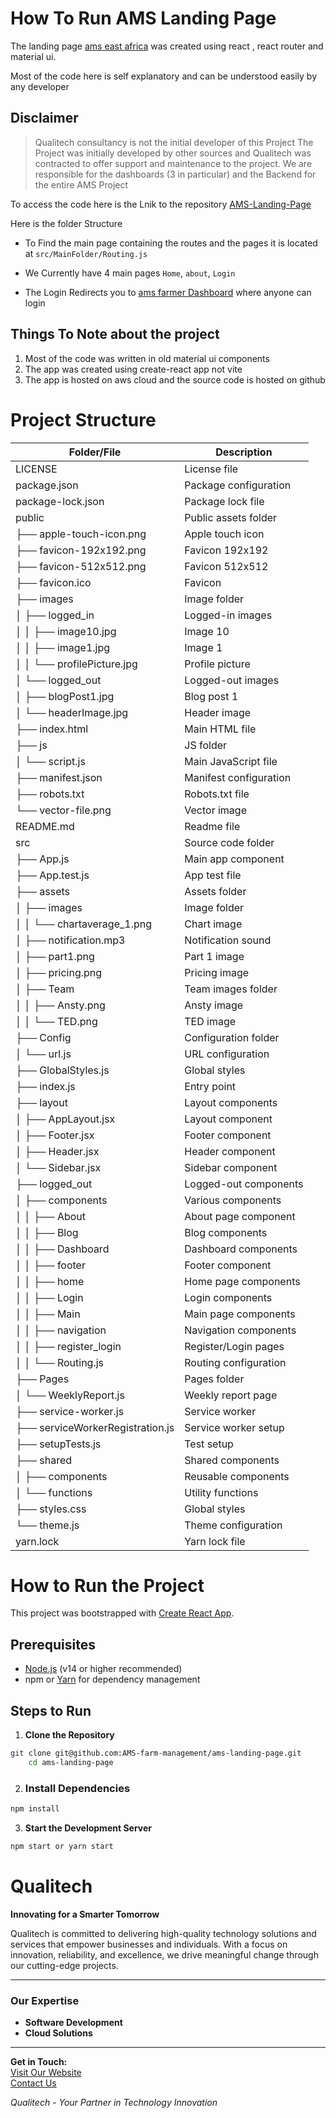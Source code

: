 # How To Run AMS Landing Page 

The landing page [ams east africa](https://ameastafrica.com)  was created using react , react router and material ui. 

Most of the code here is self explanatory and can be understood easily by any developer

## Disclaimer
>Qualitech consultancy  is not the initial  developer of this Project  The Project was initially developed by other sources and Qualitech was contracted to offer support and maintenance to the project. We are responsible for the dashboards (3 in particular) and the Backend for the entire AMS Project


To access the code here is the Lnik to the repository
[AMS-Landing-Page](https://github.com/AMS-farm-management/ams-landing-page)

Here is the folder Structure
- To Find the main page containing the routes  and the pages it is located at `src/MainFolder/Routing.js`

- We Currently have 4 main pages `Home`, `about`, `Login` 

- The Login Redirects you to [ams farmer Dashboard](https://farmer.ameastafrica.com/login) where anyone can login

## Things To Note about the project
1. Most of the code  was written in old material ui components
2. The app was created using create-react app not vite 
3. The app is hosted on aws cloud and the source code is hosted on github



# Project Structure

| Folder/File                         | Description                  |
|-------------------------------------|------------------------------|
| LICENSE                             | License file                |
| package.json                        | Package configuration       |
| package-lock.json                   | Package lock file           |
| public                              | Public assets folder        |
| ├── apple-touch-icon.png            | Apple touch icon            |
| ├── favicon-192x192.png             | Favicon 192x192             |
| ├── favicon-512x512.png             | Favicon 512x512             |
| ├── favicon.ico                     | Favicon                     |
| ├── images                          | Image folder                |
| │   ├── logged_in                   | Logged-in images            |
| │   │   ├── image10.jpg             | Image 10                    |
| │   │   ├── image1.jpg              | Image 1                     |
| │   │   └── profilePicture.jpg      | Profile picture             |
| │   └── logged_out                  | Logged-out images           |
| │       ├── blogPost1.jpg           | Blog post 1                 |
| │       └── headerImage.jpg         | Header image                |
| ├── index.html                      | Main HTML file              |
| ├── js                               | JS folder                   |
| │   └── script.js                   | Main JavaScript file        |
| ├── manifest.json                   | Manifest configuration      |
| ├── robots.txt                      | Robots.txt file             |
| └── vector-file.png                 | Vector image                |
| README.md                           | Readme file                 |
| src                                 | Source code folder          |
| ├── App.js                          | Main app component          |
| ├── App.test.js                     | App test file               |
| ├── assets                           | Assets folder               |
| │   ├── images                      | Image folder                |
| │   │   └── chartaverage_1.png      | Chart image                 |
| │   ├── notification.mp3            | Notification sound          |
| │   ├── part1.png                   | Part 1 image                |
| │   ├── pricing.png                 | Pricing image               |
| │   ├── Team                        | Team images folder          |
| │   │   ├── Ansty.png               | Ansty image                 |
| │   │   └── TED.png                 | TED image                   |
| ├── Config                           | Configuration folder        |
| │   └── url.js                      | URL configuration           |
| ├── GlobalStyles.js                  | Global styles               |
| ├── index.js                        | Entry point                 |
| ├── layout                           | Layout components           |
| │   ├── AppLayout.jsx                | Layout component            |
| │   ├── Footer.jsx                   | Footer component            |
| │   ├── Header.jsx                   | Header component            |
| │   └── Sidebar.jsx                  | Sidebar component           |
| ├── logged_out                       | Logged-out components       |
| │   ├── components                   | Various components          |
| │   │   ├── About                    | About page component        |
| │   │   ├── Blog                     | Blog components             |
| │   │   ├── Dashboard                | Dashboard components        |
| │   │   ├── footer                   | Footer component            |
| │   │   ├── home                     | Home page components        |
| │   │   ├── Login                    | Login components            |
| │   │   ├── Main                     | Main page components        |
| │   │   ├── navigation               | Navigation components       |
| │   │   ├── register_login           | Register/Login pages        |
| │   │   └── Routing.js               | Routing configuration       |
| ├── Pages                            | Pages folder                |
| │   └── WeeklyReport.js              | Weekly report page          |
| ├── service-worker.js                | Service worker              |
| ├── serviceWorkerRegistration.js    | Service worker setup        |
| ├── setupTests.js                    | Test setup                  |
| ├── shared                           | Shared components           |
| │   ├── components                   | Reusable components         |
| │   └── functions                    | Utility functions           |
| ├── styles.css                       | Global styles               |
| └── theme.js                         | Theme configuration         |
| yarn.lock                            | Yarn lock file              |

# How to Run the Project

This project was bootstrapped with [Create React App](https://github.com/facebook/create-react-app).

## Prerequisites

- [Node.js](https://nodejs.org/) (v14 or higher recommended)
- npm or [Yarn](https://yarnpkg.com/) for dependency management

## Steps to Run

1. **Clone the Repository**
```bash
git clone git@github.com:AMS-farm-management/ams-landing-page.git
    cd ams-landing-page
```
2. ### Install Dependencies

```bash
npm install
```
3. **Start the Development Server**
```bash
npm start or yarn start
```



# Qualitech

**Innovating for a Smarter Tomorrow**

Qualitech is committed to delivering high-quality technology solutions and services that empower businesses and individuals. With a focus on innovation, reliability, and excellence, we drive meaningful change through our cutting-edge projects.

---

### Our Expertise

- **Software Development**
- **Cloud Solutions**
---
**Get in Touch:**  
[Visit Our Website](#)  
[Contact Us](mailto:info@qualitech.com)

*Qualitech - Your Partner in Technology Innovation*



